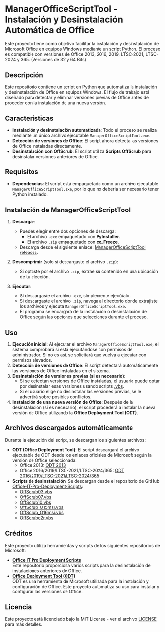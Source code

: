 # ManagerOfficeScriptTool - Instalación y Desinstalación Automática de Office
Este proyecto tiene como objetivo facilitar la instalación y desinstalación de Microsoft Office en equipos Windows mediante un script Python. El proceso es compatible con versiones de Office 2013, 2016, 2019, LTSC-2021, LTSC-2024 y 365. (Versiones de 32 y 64 Bits)

## Descripción
Este repositorio contiene un script en Python que automatiza la instalación y desinstalación de Office en equipos Windows. El flujo de trabajo está diseñado para detectar y eliminar versiones previas de Office antes de proceder con la instalación de una nueva versión.

## Características
- **Instalación y desinstalación automatizada**: Todo el proceso se realiza mediante un único archivo ejecutable `ManagerOfficeScriptTool.exe`.
- **Detección de versiones de Office**: El script ahora detecta las versiones de Office instaladas directamente.
- **Desinstalación con OffScrub**: El script utiliza **Scripts OffScrub** para desinstalar versiones anteriores de Office.

## Requisitos
- **Dependencias**: El script está empaquetado como un archivo ejecutable `ManagerOfficeScriptTool.exe`, por lo que no deberia ser necesario tener Python instalado.

## Instalación de ManagerOfficeScriptTool
1. **Descargar**:
   - Puedes elegir entre dos opciones de descarga:
     - El archivo `.exe` empaquetado con **PyInstaller**.
     - El archivo `.zip` empaquetado con **cx_Freeze**.
   - Descarga desde el siguiente enlace: [ManagerOfficeScriptTool releases](https://github.com/Rodri082/ManagerOfficeScriptTool/releases).

2. **Descomprimir** (solo si descargaste el archivo `.zip`):
   - Si optaste por el archivo `.zip`, extrae su contenido en una ubicación de tu elección.

3. **Ejecutar**:
   - Si descargaste el archivo `.exe`, simplemente ejecútalo.
   - Si descargaste el archivo `.zip`, navega al directorio donde extrajiste los archivos y ejecuta `ManagerOfficeScriptTool.exe`.
   - El programa se encargará de la instalación o desinstalación de Office según las opciones que selecciones durante el proceso.

## Uso
1. **Ejecución inicial**: Al ejecutar el archivo `ManagerOfficeScriptTool.exe`, el sistema comprobará si está ejecutándose con permisos de administrador. Si no es así, se solicitará que vuelva a ejecutar con permisos elevados.
2. **Detección de versiones de Office**: El script detectará automáticamente las versiones de Office instaladas en el sistema.
3. **Desinstalación de versiones previas (si es necesario)**:
    - Si se detectan versiones de Office instaladas, el usuario puede optar por desinstalar esas versiones usando scripts [.vbs]().
    - Si el usuario elige no desinstalar las versiones previas, se le advertirá sobre posibles conflictos.
4. **Instalación de una nueva versión de Office**: Después de la desinstalación (si es necesario), el script procederá a instalar la nueva versión de Office utilizando la **Office Deployment Tool (ODT)**.

## Archivos descargados automáticamente
Durante la ejecución del script, se descargan los siguientes archivos:
   - **ODT (Office Deployment Tool)**: El script descargará el archivo ejecutable de ODT desde los enlaces oficiales de Microsoft según la versión de Office seleccionada:
        - Office 2013: [ODT 2013](https://www.microsoft.com/en-us/download/details.aspx?id=36778)
        - Office 2016/2019/LTSC-2021/LTSC-2024/365: [ODT 2016/2019/LTSC-2021/LTSC-2024/365](https://www.microsoft.com/en-us/download/details.aspx?id=49117)
   - **Scripts de desinstalación**: Se descargan desde el repositorio de GitHub [Office-IT-Pro-Deployment-Scripts](https://github.com/OfficeDev/Office-IT-Pro-Deployment-Scripts):
        - [OffScrub03.vbs](https://github.com/OfficeDev/Office-IT-Pro-Deployment-Scripts/blob/master/Office-ProPlus-Deployment/Remove-PreviousOfficeInstalls/OffScrub03.vbs)
        - [OffScrub07.vbs](https://github.com/OfficeDev/Office-IT-Pro-Deployment-Scripts/blob/master/Office-ProPlus-Deployment/Remove-PreviousOfficeInstalls/OffScrub07.vbs)
        - [OffScrub10.vbs](https://github.com/OfficeDev/Office-IT-Pro-Deployment-Scripts/blob/master/Office-ProPlus-Deployment/Remove-PreviousOfficeInstalls/OffScrub10.vbs)
        - [OffScrub_O15msi.vbs](https://github.com/OfficeDev/Office-IT-Pro-Deployment-Scripts/blob/master/Office-ProPlus-Deployment/Remove-PreviousOfficeInstalls/OffScrub_O15msi.vbs)
        - [OffScrub_O16msi.vbs](https://github.com/OfficeDev/Office-IT-Pro-Deployment-Scripts/blob/master/Office-ProPlus-Deployment/Remove-PreviousOfficeInstalls/OffScrub_O16msi.vbs)
        - [OffScrubc2r.vbs](https://github.com/OfficeDev/Office-IT-Pro-Deployment-Scripts/blob/master/Office-ProPlus-Deployment/Remove-PreviousOfficeInstalls/OffScrubc2r.vbs)

## Créditos
Este proyecto utiliza herramientas y scripts de los siguientes repositorios de Microsoft:
- **[Office IT Pro Deployment Scripts](https://github.com/OfficeDev/Office-IT-Pro-Deployment-Scripts)**  
  Este repositorio proporciona varios scripts para la desinstalación de instalaciones anteriores de Office.
- **[Office Deployment Tool (ODT)](http://aka.ms/ODT)**  
  ODT es una herramienta de Microsoft utilizada para la instalación y configuración de Office. Este proyecto automatiza su uso para instalar y configurar las versiones de Office.

## Licencia
Este proyecto está licenciado bajo la MIT License - ver el archivo [LICENSE](./LICENSE) para más detalles.
